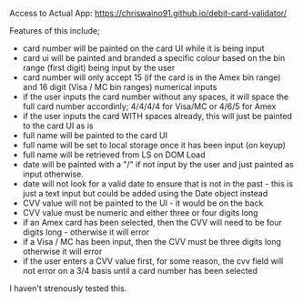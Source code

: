 Access to Actual App: https://chriswaino91.github.io/debit-card-validator/



Features of this include;

- card number will be painted on the card UI while it is being input
- card ui will be painted and branded a specific colour based on the bin range (first digit) being input by the user
- card number will only accept 15 (if the card is in the Amex bin range) and 16 digit (Visa / MC bin ranges) numerical inputs 
- if the user inputs the card number without any spaces, it will space the full card number accordinly; 4/4/4/4 for Visa/MC or 4/6/5 for Amex
- if the user inputs the card WITH spaces already, this will just be painted to the card UI as is 
- full name will be painted to the card UI
- full name will be set to local storage once it has been input (on keyup)
- full name will be retrieved from LS on DOM Load
- date will be painted with a "/" if not input by the user and just painted as input otherwise.
- date will not look for a valid date to ensure that is not in the past - this is just a text input but could be added using the Date object instead
- CVV value will not be painted to the UI - it would be on the back
- CVV value must be numeric and either three or four digits long
- if an Amex card has been selected, then the CVV will need to be four digits long - otherwise it will error
- if a Visa / MC has been input, then the CVV must be three digits long otherwise it will error
- if the user enters a CVV value first, for some reason, the cvv field will not error on a 3/4 basis until a card number has been selected


I haven't strenously tested this. 
